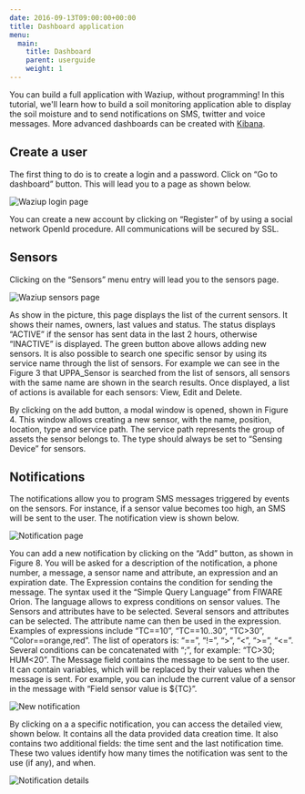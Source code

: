 ```yaml
---
date: 2016-09-13T09:00:00+00:00
title: Dashboard application 
menu:
  main:
    title: Dashboard 
    parent: userguide 
    weight: 1
---
```


You can build a full application with Waziup, without programming!
In this tutorial, we'll learn how to build a soil monitoring application able to display the soil moisture and to send notifications on SMS, twitter and voice messages.
More advanced dashboards can be created with [Kibana](tutorials/software/Kibana_tutorial.pdf).

Create a user
-------------

The first thing to do is to create a login and a password.
Click on “Go to dashboard” button.
This will lead you to a page as shown below.
 
![Waziup login page](images/login.png)

You can create a new account by clicking on “Register” of by using a social network OpenId procedure.
All communications will be secured by SSL. 

Sensors
-------

Clicking on the “Sensors” menu entry will lead you to the sensors page.
 
![Waziup sensors page](images/sensor_view.png)

As show in the picture, this page displays the list of the current sensors.
It shows their names, owners, last values and status.
The status displays “ACTIVE” if the sensor has sent data in the last 2 hours, otherwise “INACTIVE” is displayed.
The green button above allows adding new sensors.
It is also possible to search one specific sensor by using its service name through the list of sensors.
For example we can see in the Figure 3 that UPPA_Sensor is searched from the list of sensors, all sensors with the same name are shown in the search results.
Once displayed, a list of actions is available for each sensors: View, Edit and Delete.

By clicking on the add button, a modal window is opened, shown in Figure 4. This window allows creating a new sensor, with the name, position, location, type and service path. The service path represents the group of assets the sensor belongs to. The type should always be set to “Sensing Device” for sensors.


Notifications
-------------

The notifications allow you to program SMS messages triggered by events on the sensors.
For instance, if a sensor value becomes too high, an SMS will be sent to the user.
The notification view is shown below.

 
![Notification page](images/notifs.png)

You can add a new notification by clicking on the “Add” button, as shown in Figure 8.
You will be asked for a description of the notification, a phone number, a message, a sensor name and attribute, an expression and an expiration date.
The Expression contains the condition for sending the message.
The syntax used it the “Simple Query Language” from FIWARE Orion.
The language allows to express conditions on sensor values.
The Sensors and attributes have to be selected.
Several sensors and attributes can be selected.
The attribute name can then be used in the expression.
Examples of expressions include “TC==10”, “TC==10..30”, “TC>30”, “Color==orange,red”.
The list of operators is: “==”, “!=”, “>”, “<”, “>=”, “<=”.
Several conditions can be concatenated with “;”, for example: “TC>30; HUM<20”.
The Message field contains the message to be sent to the user.
It can contain variables, which will be replaced by their values when the message is sent.
For example, you can include the current value of a sensor in the message with “Field sensor value is ${TC}”.

 
![New notification](images/new_notif.png)

By clicking on a a specific notification, you can access the detailed view, shown below.
It contains all the data provided data creation time.
It also contains two additional fields: the time sent and the last notification time.
These two values identify how many times the notification was sent to the use (if any), and when.
 
![Notification details](images/notif.png)

